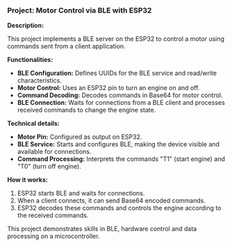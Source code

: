 ### Project: Motor Control via BLE with ESP32

**Description:**

This project implements a BLE server on the ESP32 to control a motor using commands sent from a client application.

**Functionalities:**
- **BLE Configuration:** Defines UUIDs for the BLE service and read/write characteristics.
- **Motor Control:** Uses an ESP32 pin to turn an engine on and off.
- **Command Decoding:** Decodes commands in Base64 for motor control.
- **BLE Connection:** Waits for connections from a BLE client and processes received commands to change the engine state.

**Technical details:**
- **Motor Pin:** Configured as output on ESP32.
- **BLE Service:** Starts and configures BLE, making the device visible and available for connections.
- **Command Processing:** Interprets the commands "T1" (start engine) and "T0" (turn off engine).

**How ​​it works:**
1. ESP32 starts BLE and waits for connections.
2. When a client connects, it can send Base64 encoded commands.
3. ESP32 decodes these commands and controls the engine according to the received commands.

This project demonstrates skills in BLE, hardware control and data processing on a microcontroller.
